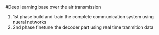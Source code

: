#Deep learning base over the air transmission 

  1. 1st phase
       build and train the complete communication system using nueral networks
  2. 2nd phase
       finetune the decoder part using real time tranmition data
